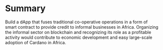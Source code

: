 # Summary

Build a dApp that fuses traditional co-operative operations in a form of smart contract to provide credit to informal businesses in Africa. Organizing the informal sector on blockchain and recognizing its role as a profitable activity would contribute to economic development and easy large-scale adoption of Cardano in Africa.